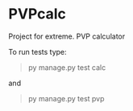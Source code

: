 # PVPcalc
Project for extreme. PVP calculator

To run tests type:
> py manage.py test calc

and
> py manage.py test pvp
